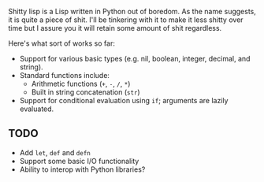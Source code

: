 
Shitty lisp is a Lisp written in Python out of boredom. As the name suggests, it is quite a piece of shit. I'll be
tinkering with it to make it less shitty over time but I assure you it will retain some amount of shit regardless.

Here's what sort of works so far:

- Support for various basic types (e.g. nil, boolean, integer, decimal, and string).
- Standard functions include:
  - Arithmetic functions (`+`, `-`, `/`, `*`)
  - Built in string concatenation (`str`)
- Support for conditional evaluation using `if`; arguments are lazily evaluated.

TODO
----

- Add `let`, `def` and `defn`
- Support some basic I/O functionality
- Ability to interop with Python libraries?
